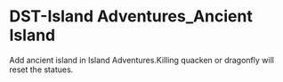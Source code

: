 # DST-Island Adventures_Ancient Island
Add ancient island in Island Adventures.Killing quacken or dragonfly will reset the statues.
